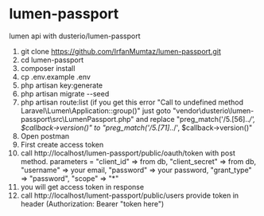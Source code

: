 # lumen-passport
lumen api with dusterio/lumen-passport


1) git clone https://github.com/IrfanMumtaz/lumen-passport.git
2) cd lumen-passport
3) composer install
4) cp .env.example .env
5) php artisan key:generate
6) php artisan migrate --seed
7) php artisan route:list (if you get this error "Call to undefined method Laravel\Lumen\Application::group()" just goto "vendor\dusterio\lumen-passport\src\LumenPassport.php" and replace "preg_match('/5\.[56]\..*/', $callback->version()" to "preg_match('/5\.[71]\..*/', $callback->version()"
8) Open postman
9) First create access token 
10) call http://localhost/lumen-passport/public/oauth/token with post method. parameters = "client_id" => from db, "client_secret" => from db, "username" => your email, "password" => your password, "grant_type" => "password", "scope" => "*"
11) you will get access token in response 
12) call http://localhost/lument-passport/public/users provide token in header (Authorization: Bearer "token here")
